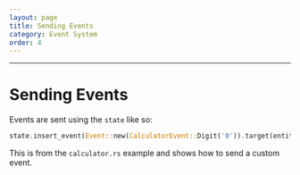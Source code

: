 ```yaml
---
layout: page
title: Sending Events
category: Event System
order: 4
---
```

---

# Sending Events

Events are sent using the `state` like so:
```rs
state.insert_event(Event::new(CalculatorEvent::Digit('0')).target(entity));
```
This is from the `calculator.rs` example and shows how to send a custom event. 
